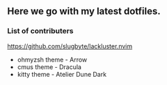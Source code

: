 ##  Here we go with my latest dotfiles. 


### List of contributers
https://github.com/slugbyte/lackluster.nvim

- ohmyzsh theme - Arrow
- cmus theme - Dracula
- kitty theme -  Atelier Dune Dark 



